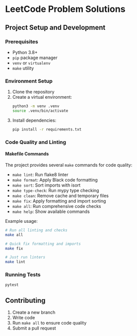 # LeetCode Problem Solutions

## Project Setup and Development

### Prerequisites

- Python 3.8+
- `pip` package manager
- `venv` or `virtualenv`
- `make` utility

### Environment Setup

1. Clone the repository
2. Create a virtual environment:
   ```bash
   python3 -m venv .venv
   source .venv/bin/activate
   ```
3. Install dependencies:
   ```bash
   pip install -r requirements.txt
   ```

### Code Quality and Linting

#### Makefile Commands

The project provides several `make` commands for code quality:

- `make lint`: Run flake8 linter
- `make format`: Apply Black code formatting
- `make sort`: Sort imports with isort
- `make type-check`: Run mypy type checking
- `make clean`: Remove cache and temporary files
- `make fix`: Apply formatting and import sorting
- `make all`: Run comprehensive code checks
- `make help`: Show available commands

Example usage:
```bash
# Run all linting and checks
make all

# Quick fix formatting and imports
make fix

# Just run linters
make lint
```

### Running Tests

```bash
pytest
```

## Contributing

1. Create a new branch
2. Write code
3. Run `make all` to ensure code quality
4. Submit a pull request